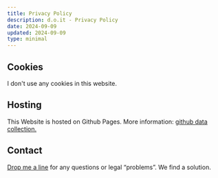 ```yaml
---
title: Privacy Policy
description: d.o.it - Privacy Policy
date: 2024-09-09
updated: 2024-09-09
type: minimal
---
```


## Cookies

I don't use any cookies in this website.

## Hosting

This Website is hosted on Github Pages. More information: [github data collection.](https://docs.github.com/de/pages/getting-started-with-github-pages/about-github-pages#data-collection)

## Contact

[Drop me a line](mailto:d-oit@t-online.de) for any questions or legal “problems”. We find a solution.
